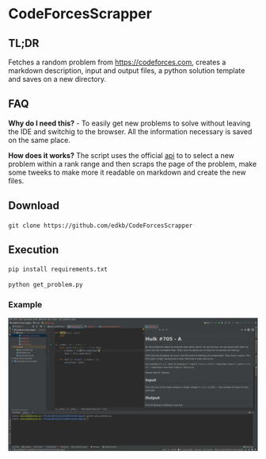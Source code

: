 # CodeForcesScrapper

## TL;DR
Fetches a random problem from https://codeforces.com, creates a markdown description, input and output files, a python solution template and saves on a new directory.

## FAQ
**Why do I need this?** - To easily get new problems to solve without leaving the IDE and switchig to the browser. All the information necessary is saved on the same place.

**How does it works?**
The script uses the official [api](https://codeforces.com/apiHelp) to to select a new problem within a rank range and then scraps the page of the problem, make some tweeks to make more it readable on markdown and create the new files.

## Download
`git clone https://github.com/edkb/CodeForcesScrapper`

## Execution
`pip install requirements.txt`

`python get_problem.py`

### Example

![alt text](./example.png "Example")
